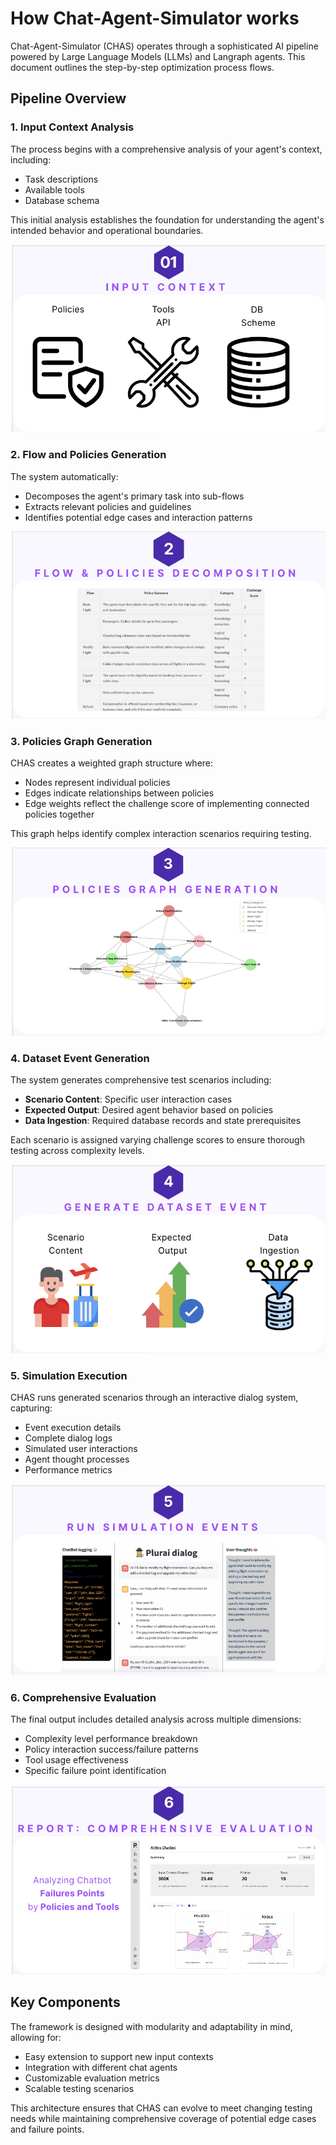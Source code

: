# How Chat-Agent-Simulator works

Chat-Agent-Simulator (CHAS) operates through a sophisticated AI pipeline powered by Large Language Models (LLMs) and Langraph agents. This document outlines the step-by-step optimization process flows.

## Pipeline Overview

### 1. Input Context Analysis
The process begins with a comprehensive analysis of your agent's context, including:
- Task descriptions
- Available tools
- Database schema

This initial analysis establishes the foundation for understanding the agent's intended behavior and operational boundaries.

![Input Context](./input_context.png)

### 2. Flow and Policies Generation
The system automatically:
- Decomposes the agent's primary task into sub-flows
- Extracts relevant policies and guidelines
- Identifies potential edge cases and interaction patterns

![Flow and Policies Generation](./flow_and_policies_decomposition.png)

### 3. Policies Graph Generation
CHAS creates a weighted graph structure where:
- Nodes represent individual policies
- Edges indicate relationships between policies
- Edge weights reflect the challenge score of implementing connected policies together

This graph helps identify complex interaction scenarios requiring testing.

![Policies Graph Generation](./policies_graph_generation.png)

### 4. Dataset Event Generation
The system generates comprehensive test scenarios including:
- **Scenario Content**: Specific user interaction cases
- **Expected Output**: Desired agent behavior based on policies
- **Data Ingestion**: Required database records and state prerequisites

Each scenario is assigned varying challenge scores to ensure thorough testing across complexity levels.

![Generate Dataset Event](./generate_dataset_event.png)

### 5. Simulation Execution
CHAS runs generated scenarios through an interactive dialog system, capturing:
- Event execution details
- Complete dialog logs
- Simulated user interactions
- Agent thought processes
- Performance metrics

![Run Simulation Events](./run_simulation_events.png)

### 6. Comprehensive Evaluation
The final output includes detailed analysis across multiple dimensions:
- Complexity level performance breakdown
- Policy interaction success/failure patterns
- Tool usage effectiveness
- Specific failure point identification

![Report Comprehensive Evaluation](./report_comprehensive_evaluation.png)

## Key Components

The framework is designed with modularity and adaptability in mind, allowing for:
- Easy extension to support new input contexts
- Integration with different chat agents
- Customizable evaluation metrics
- Scalable testing scenarios

This architecture ensures that CHAS can evolve to meet changing testing needs while maintaining comprehensive coverage of potential edge cases and failure points.